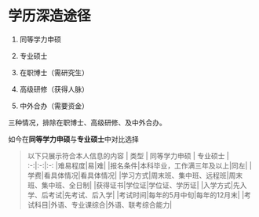 # 学历深造途径

1. 同等学力申硕

2. 专业硕士

3. 在职博士（需研究生）

4. 高级研修（获得人脉）

5. 中外合办（需要资金）

三种情况，排除在职博士、高级研修、及中外合办。

如今在**同等学力申硕**与**专业硕士**中对比选择

> 以下只展示符合本人信息的内容
| 类型 | 同等学力申硕 | 专业硕士 |
:-:|:-:|:-:
|难易程度|易|难|
|报名条件|本科毕业，工作满三年及以上|同左|
|学费|看具体情况|看具体情况|
|学习方式|周末班、集中班、远程班|周末班、集中班、全日制|
|获得证书|学位证|学位证、学历证|
|入学方式|先入学、后考试|先考试、后入学|
|考试时间|每年的5月中旬|每年的12月末|
|考试科目|外语、专业课综合|外语、联考综合能力|
